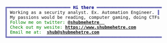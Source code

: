 <!--- 
 ██████  ██ ████████ ██   ██ ██    ██ ██████      ██████   ██████  ██████  ████████ ███████  ██████  ██      ██  ██████  
██       ██    ██    ██   ██ ██    ██ ██   ██     ██   ██ ██    ██ ██   ██    ██    ██      ██    ██ ██      ██ ██    ██ 
██   ███ ██    ██    ███████ ██    ██ ██████      ██████  ██    ██ ██████     ██    █████   ██    ██ ██      ██ ██    ██ 
██    ██ ██    ██    ██   ██ ██    ██ ██   ██     ██      ██    ██ ██   ██    ██    ██      ██    ██ ██      ██ ██    ██ 
 ██████  ██    ██    ██   ██  ██████  ██████      ██       ██████  ██   ██    ██    ██       ██████  ███████ ██  ██████  
 --->

<pre style="font-family:Menlo,'DejaVu Sans Mono',consolas,'Courier New',monospace"><span style="color: #000080; text-decoration-color: #000080">╔════════════════════════ </span><span style="color: #000080; text-decoration-color: #000080; font-weight: bold">Hi there</span><span style="color: #000080; text-decoration-color: #000080"> ═════════════════════════╗ </span> 👾 <a href="https://www.shubmehetre.com" rel="noopener noreferrer" target="_blank">Shubham A. Mehetre</a>
<span style="color: #000080; text-decoration-color: #000080">║</span> Working as a security analyst. Ex. Automation Engineer.<span style="color: #000080; text-decoration-color: #000080"> ║        </span> <span style="color: #008080; text-decoration-color: #008080"> ┣━━ </span>🚗 Automation Engineer
<span style="color: #000080; text-decoration-color: #000080">║</span> My passions would be reading, computer gaming, doing CTFs<span style="color: #000080; text-decoration-color: #000080"> ║</span> <span style="color: #008080; text-decoration-color: #008080"> ┣━━ </span>🐧 Linux Enthusiast
<span style="color: #000080; text-decoration-color: #000080">║</span> <span style="color: #008000; text-decoration-color: #008000">Follow me on twitter: </span><span style="color: #008000; text-decoration-color: #008000; font-weight: bold"><a href="https://twitter.com/shubmehetre  " rel="noopener noreferrer" target="_blank">@shubmehetre  </a></span>                     <span style="color: #000080; text-decoration-color: #000080"> ║</span>  ┣━━ </span>🐚 Java, Python, shell..
<span style="color: #000080; text-decoration-color: #000080">║</span> <span style="color: #008000; text-decoration-color: #008000">Check out my wesite: </span><span style="color: #008000; text-decoration-color: #008000; font-weight: bold"><a href="https://www.shubmehetre.com" rel="noopener noreferrer" target="_blank">https://www.shubmehetre.com</a></span>         <span style="color: #000080; text-decoration-color: #000080"> ║</span>
<span style="color: #000080; text-decoration-color: #000080">║</span> <span style="color: #008000; text-decoration-color: #008000">Email me at:  </span><span style="color: #008000; text-decoration-color: #008000; font-weight: bold"><a href="mailto:shub@shubmehetre.com">shub@shubmehetre.com</a></span>                       <span style="color: #000080; text-decoration-color: #000080"> ║</span>
<span style="color: #000080; text-decoration-color: #000080">╚═══════════════════════════════════════════════════════════╝</span> 
</pre>

<!---This is default
- 👋 Hi, I’m @shubmehetre
- 👀 I’m interested in Computer, networking, security, scripting, also Football, computer games, Reading :)
- 🌱 I’m currently learning Ethical Hacking
- 💞️ I’m looking to collaborate on Open source projects, CTFs
- 📫 How to reach me @github: github.com/shubmehetre @mail: ghostfr3k@protonmail.com


shubmehetre/shubmehetre is a ✨ special ✨ repository because its `README.md` (this file) appears on your GitHub profile.
You can click the Preview link to take a look at your changes.
--->
